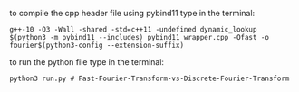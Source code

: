 to compile the cpp header file using pybind11 type in the terminal:
```
g++-10 -O3 -Wall -shared -std=c++11 -undefined dynamic_lookup $(python3 -m pybind11 --includes) pybind11_wrapper.cpp -Ofast -o fourier$(python3-config --extension-suffix)
```
to run the python file type in the terminal:
```
python3 run.py # Fast-Fourier-Transform-vs-Discrete-Fourier-Transform
